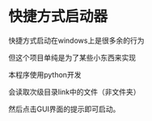 # 快捷方式启动器

快捷方式启动在windows上是很多余的行为

但这个项目单纯是为了某些小东西来实现

本程序使用python开发

会读取次级目录link中的文件（非文件夹）

然后点击GUI界面的提示即可启动。

